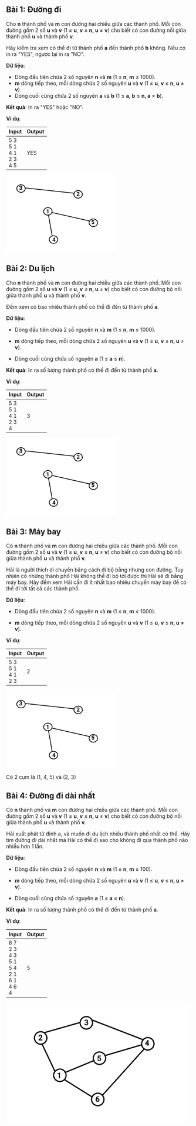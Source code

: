 ## Bài 1: Đường đi

Cho **n** thành phố và **m** con đường hai chiều giữa các thành phố. Mỗi còn đường gồm 2 số **u** và **v** (1 ≤ **u**, **v** ≤ **n, u** ≠ **v**) cho biết có con đường nối giữa thành phố **u** và thành phố **v**.

Hãy kiểm tra xem có thể đi từ thành phố **a** đến thành phố **b** không.
Nếu có in ra "YES", ngược lại in ra "NO".

**Dữ liệu**:

- Dòng đầu tiên chứa 2 số nguyên **n** và **m** (1 ≤ **n**, **m** ≤ 1000).
- **m** dòng tiếp theo, mỗi dòng chứa 2 số nguyên **u** và **v** (1 ≤ **u**, **v** ≤ **n, u** ≠ **v**).
- Dòng cuối cùng chứa 2 số nguyên **a** và **b** (1 ≤ **a**, **b** ≤ **n, a** ≠ **b**).

**Kết quả**: In ra "YES" hoặc "NO".

**Ví dụ**:

| Input | Output |
|:-------|:--------|
| 5 3 <br> 5 1 <br> 4 1 <br> 2 3 <br> 4 5   | YES    |

![alt text](image.png)

## Bài 2: Du lịch

Cho **n** thành phố và **m** con đường hai chiều giữa các thành phố. Mỗi con đường gồm 2 số **u** và **v** (1 ≤ **u**, **v** ≤ **n, u** ≠ **v**) cho biết có con đường bộ nối giữa thành phố **u** và thành phố **v**.

Đếm xem có bao nhiêu thành phố có thể đi đến từ thành phố **a**.

**Dữ liệu**:

- Dòng đầu tiên chứa 2 số nguyên **n** và **m** (1 ≤ **n**, **m** ≤ 1000).

- **m** dòng tiếp theo, mỗi dòng chứa 2 số nguyên **u** và **v** (1 ≤ **u**, **v** ≤ **n, u** ≠ **v**).

- Dòng cuối cùng chứa số nguyên **a** (1 ≤ **a** ≤ **n**).

**Kết quả**: In ra số lượng thành phố có thể đi đến từ thành phố **a**.

**Ví dụ**:

| Input | Output |
|:-------|:--------|
| 5 3 <br> 5 1 <br> 4 1 <br> 2 3 <br> 4   | 3    |

![alt text](image.png)

## Bài 3: Máy bay

Có **n** thành phố và **m** con đường hai chiều giữa các thành phố. Mỗi con đường gồm 2 số **u** và **v** (1 ≤ **u**, **v** ≤ **n, u** ≠ **v**) cho biết có con đường bộ nối giữa thành phố **u** và thành phố **v**.

Hải là người thích di chuyển bằng cách đi bộ bằng nhưng con đường. Tuy nhiên có những thành phố Hải không thể đi bộ tới được thì Hải sẽ đi bằng máy bay. Hãy đếm xem Hải cần đi ít nhất bao nhiêu chuyến máy bay để có thể đi tới tất cả các thành phố.

**Dữ liệu**:

- Dòng đầu tiên chứa 2 số nguyên **n** và **m** (1 ≤ **n**, **m** ≤ 1000).

- **m** dòng tiếp theo, mỗi dòng chứa 2 số nguyên **u** và **v** (1 ≤ **u**, **v** ≤ **n, u** ≠ **v**).

**Ví dụ**:

| Input | Output |
|:-------|:--------|
| 5 3 <br> 5 1 <br> 4 1 <br> 2 3  | 2    |

![alt text](image.png)

Có 2 cụm là (1, 4, 5) và (2, 3)

## Bài 4: Đường đi dài nhất

Có **n** thành phố và **m** con đường hai chiều giữa các thành phố. Mỗi con đường gồm 2 số **u** và **v** (1 ≤ **u**, **v** ≤ **n, u** ≠ **v**) cho biết có con đường bộ nối giữa thành phố **u** và thành phố **v**.

Hải xuất phát từ đỉnh a, và muốn đi du lịch nhiều thành phố nhất có thể. Hãy tìm đường đi dài nhất mà Hải có thể đi sao cho không đi qua thành phố nào nhiều hơn 1 lần.

**Dữ liệu**:

- Dòng đầu tiên chứa 2 số nguyên **n** và **m** (1 ≤ **n**, **m** ≤ 100).

- **m** dòng tiếp theo, mỗi dòng chứa 2 số nguyên **u** và **v** (1 ≤ **u**, **v** ≤ **n, u** ≠ **v**).

- Dòng cuối cùng chứa số nguyên **a** (1 ≤ **a** ≤ **n**).

**Kết quả**: In ra số lượng thành phố có thể đi đến từ thành phố **a**.

**Ví dụ**:

| Input | Output |
|:-------|:--------|
| 6 7 <br> 2 3 <br> 4 3 <br> 5 1 <br> 5 4 <br> 2 1 <br> 6 1 <br> 4 6<br> 4   | 5    |


![alt text](image2.png)

